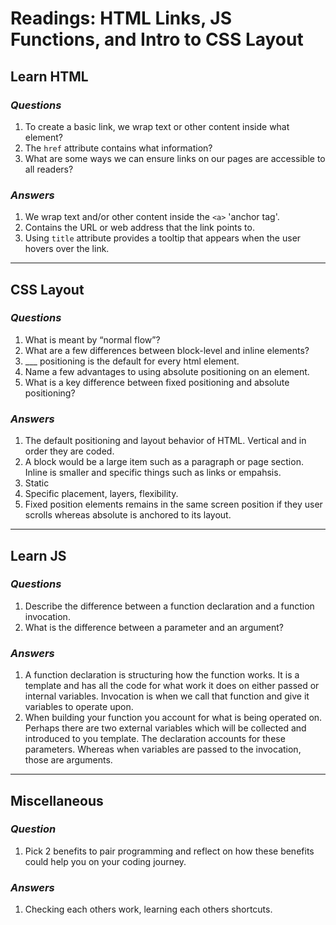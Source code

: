 # Readings: HTML Links, JS Functions, and Intro to CSS Layout

## Learn HTML

### *Questions*

1. To create a basic link, we wrap text or other content inside what element?
2. The `href` attribute contains what information?
3. What are some ways we can ensure links on our pages are accessible to all readers?

### *Answers*

1. We wrap text and/or other content inside the `<a>` 'anchor tag'.
2. Contains the URL or web address that the link points to.
3. Using `title` attribute provides a tooltip that appears when the user hovers over the link.

___

## CSS Layout

### *Questions*

1. What is meant by “normal flow”?
2. What are a few differences between block-level and inline elements?
3. ___ positioning is the default for every html element.
4. Name a few advantages to using absolute positioning on an element.
5. What is a key difference between fixed positioning and absolute positioning?

### *Answers*

1. The default positioning and layout behavior of HTML. Vertical and in order they are coded.
2. A block would be a large item such as a paragraph or page section. Inline is smaller and specific things such as links or empahsis.
3. Static
4. Specific placement, layers, flexibility.
5. Fixed position elements remains in the same screen position if they user scrolls whereas absolute is anchored to its layout.

___

## Learn JS

### *Questions*

1. Describe the difference between a function declaration and a function invocation.
2. What is the difference between a parameter and an argument?

### *Answers*

1. A function declaration is structuring how the function works. It is a template and has all the code for what work it does on either passed or internal variables. Invocation is when we call that function and give it variables to operate upon.
2. When building your function you account for what is being operated on. Perhaps there are two external variables which will be collected and introduced to you template. The declaration accounts for these parameters. Whereas when variables are passed to the invocation, those are arguments.

___

## Miscellaneous

### *Question*

1. Pick 2 benefits to pair programming and reflect on how these benefits could help you on your coding journey.

### *Answers*

1. Checking each others work, learning each others shortcuts.
